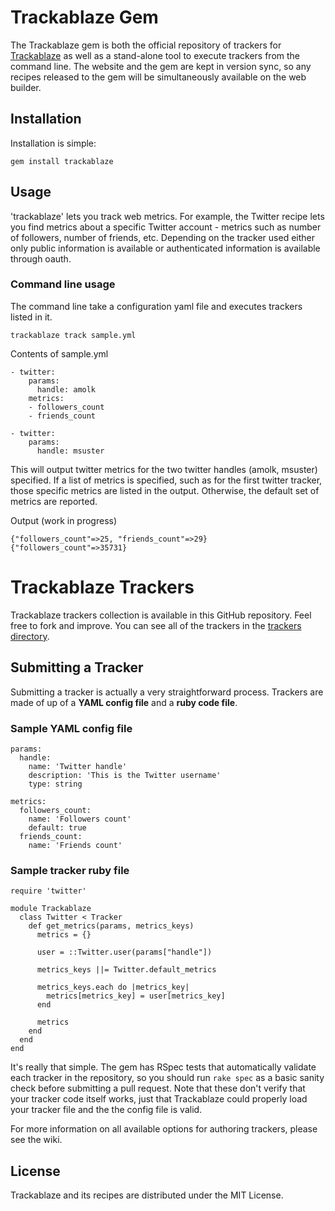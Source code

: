 # Trackablaze Gem 

The Trackablaze gem is both the official repository of trackers for
[Trackablaze][1] as well as a stand-alone tool to execute trackers
from the command line. The website and the gem are kept in
version sync, so any recipes released to the gem will be simultaneously
available on the web builder.

## Installation

Installation is simple:

    gem install trackablaze

## Usage

'trackablaze' lets you track web metrics. For
example, the Twitter recipe lets you find metrics
about a specific Twitter account - metrics such as number of
followers, number of friends, etc. Depending on the tracker
used either only public information is available or 
authenticated information is available through oauth.

### Command line usage

The command line take a configuration yaml file and executes 
trackers listed in it.

    trackablaze track sample.yml

Contents of sample.yml

    - twitter:
        params:
          handle: amolk
        metrics:
        - followers_count 
        - friends_count

    - twitter:
        params:
          handle: msuster

  
This will output twitter metrics for the two twitter handles 
(amolk, msuster) specified. If a list of metrics is specified, 
such as for the first twitter tracker, those specific metrics
are listed in the output. Otherwise, the default set of 
metrics are reported.

Output (work in progress) 

    {"followers_count"=>25, "friends_count"=>29}
    {"followers_count"=>35731}
    
# Trackablaze Trackers

Trackablaze trackers collection is available
in this GitHub repository. Feel free to fork and improve. You can see all of 
the trackers in the [trackers directory][2].

## Submitting a Tracker

Submitting a tracker is actually a very straightforward process. Trackers
are made of up of a **YAML config file** and a **ruby code file**. 

### Sample YAML config file

    params:
      handle:
        name: 'Twitter handle'
        description: 'This is the Twitter username'
        type: string
  
    metrics:
      followers_count:
        name: 'Followers count'
        default: true
      friends_count:
        name: 'Friends count'

### Sample tracker ruby file 

    require 'twitter'

    module Trackablaze
      class Twitter < Tracker
        def get_metrics(params, metrics_keys)
          metrics = {}
  
          user = ::Twitter.user(params["handle"])
      
          metrics_keys ||= Twitter.default_metrics
  
          metrics_keys.each do |metrics_key|
            metrics[metrics_key] = user[metrics_key]
          end
  
          metrics
        end
      end
    end

It's really that simple. The gem has RSpec tests that automatically
validate each tracker in the repository, so you should run `rake spec`
as a basic sanity check before submitting a pull request. Note that
these don't verify that your tracker code itself works, just that
Trackablaze could properly load your tracker file and the the config
file is valid.

For more information on all available options for authoring trackers,
please see the wiki.

## License

Trackablaze and its recipes are distributed under the MIT License.

[1]:http://railswizard.org/
[2]:https://github.com/amolk/trackablaze.gem
[3]:https://github.com/amolk/trackablaze.web
